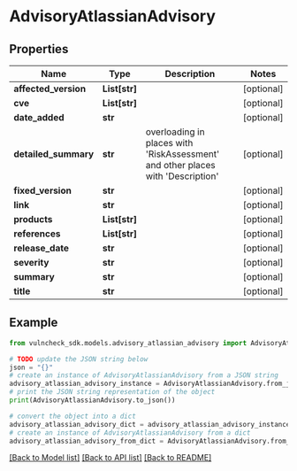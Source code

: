 # AdvisoryAtlassianAdvisory


## Properties

Name | Type | Description | Notes
------------ | ------------- | ------------- | -------------
**affected_version** | **List[str]** |  | [optional] 
**cve** | **List[str]** |  | [optional] 
**date_added** | **str** |  | [optional] 
**detailed_summary** | **str** | overloading in places with &#39;RiskAssessment&#39; and other places with &#39;Description&#39; | [optional] 
**fixed_version** | **str** |  | [optional] 
**link** | **str** |  | [optional] 
**products** | **List[str]** |  | [optional] 
**references** | **List[str]** |  | [optional] 
**release_date** | **str** |  | [optional] 
**severity** | **str** |  | [optional] 
**summary** | **str** |  | [optional] 
**title** | **str** |  | [optional] 

## Example

```python
from vulncheck_sdk.models.advisory_atlassian_advisory import AdvisoryAtlassianAdvisory

# TODO update the JSON string below
json = "{}"
# create an instance of AdvisoryAtlassianAdvisory from a JSON string
advisory_atlassian_advisory_instance = AdvisoryAtlassianAdvisory.from_json(json)
# print the JSON string representation of the object
print(AdvisoryAtlassianAdvisory.to_json())

# convert the object into a dict
advisory_atlassian_advisory_dict = advisory_atlassian_advisory_instance.to_dict()
# create an instance of AdvisoryAtlassianAdvisory from a dict
advisory_atlassian_advisory_from_dict = AdvisoryAtlassianAdvisory.from_dict(advisory_atlassian_advisory_dict)
```
[[Back to Model list]](../README.md#documentation-for-models) [[Back to API list]](../README.md#documentation-for-api-endpoints) [[Back to README]](../README.md)


